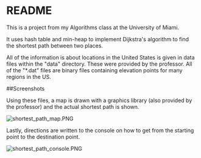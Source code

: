 # README #

This is a project from my Algorithms class at the University of Miami.

It uses hash table and min-heap to implement Dijkstra's algorithm to find the shortest path between two places.


All of the information is about locations in the United States is given in data files within the "data" directory. These were provided by the professor. All of the "*.dat" files are binary files containing elevation points for many regions in the US. 

##Screenshots

Using these files, a map is drawn with a graphics library (also provided by the professor) and the actual shortest path is shown. 

![shortest_path_map.PNG](https://bitbucket.org/repo/EjXzr7/images/884152809-shortest_path_map.PNG)


Lastly, directions are written to the console on how to get from the starting point to the destination point.

![shortest_path_console.PNG](https://bitbucket.org/repo/EjXzr7/images/3114298003-shortest_path_console.PNG)